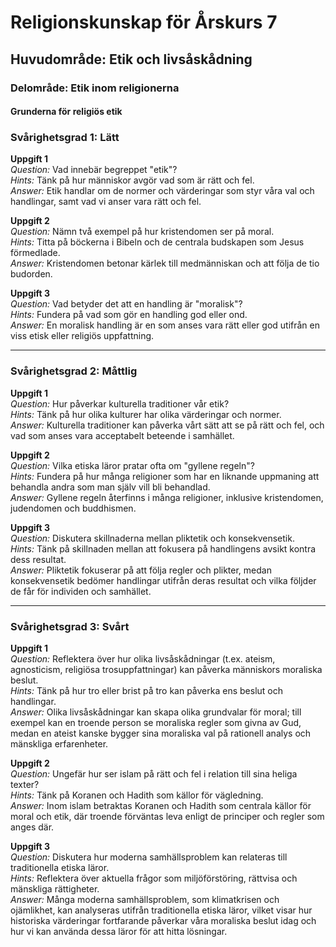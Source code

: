 # Religionskunskap för Årskurs 7
## Huvudområde: Etik och livsåskådning

### Delområde: Etik inom religionerna

#### Grunderna för religiös etik

### Svårighetsgrad 1: Lätt

**Uppgift 1**  
*Question:* Vad innebär begreppet "etik"?  
*Hints:* Tänk på hur människor avgör vad som är rätt och fel.  
*Answer:* Etik handlar om de normer och värderingar som styr våra val och handlingar, samt vad vi anser vara rätt och fel.

**Uppgift 2**  
*Question:* Nämn två exempel på hur kristendomen ser på moral.  
*Hints:* Titta på böckerna i Bibeln och de centrala budskapen som Jesus förmedlade.  
*Answer:* Kristendomen betonar kärlek till medmänniskan och att följa de tio budorden.

**Uppgift 3**  
*Question:* Vad betyder det att en handling är "moralisk"?  
*Hints:* Fundera på vad som gör en handling god eller ond.  
*Answer:* En moralisk handling är en som anses vara rätt eller god utifrån en viss etisk eller religiös uppfattning.

---

### Svårighetsgrad 2: Måttlig

**Uppgift 1**  
*Question:* Hur påverkar kulturella traditioner vår etik?  
*Hints:* Tänk på hur olika kulturer har olika värderingar och normer.  
*Answer:* Kulturella traditioner kan påverka vårt sätt att se på rätt och fel, och vad som anses vara acceptabelt beteende i samhället.

**Uppgift 2**  
*Question:* Vilka etiska läror pratar ofta om "gyllene regeln"?  
*Hints:* Fundera på hur många religioner som har en liknande uppmaning att behandla andra som man själv vill bli behandlad.  
*Answer:* Gyllene regeln återfinns i många religioner, inklusive kristendomen, judendomen och buddhismen.

**Uppgift 3**  
*Question:* Diskutera skillnaderna mellan pliktetik och konsekvensetik.  
*Hints:* Tänk på skillnaden mellan att fokusera på handlingens avsikt kontra dess resultat.  
*Answer:* Pliktetik fokuserar på att följa regler och plikter, medan konsekvensetik bedömer handlingar utifrån deras resultat och vilka följder de får för individen och samhället.

---

### Svårighetsgrad 3: Svårt

**Uppgift 1**  
*Question:* Reflektera över hur olika livsåskådningar (t.ex. ateism, agnosticism, religiösa trosuppfattningar) kan påverka människors moraliska beslut.  
*Hints:* Tänk på hur tro eller brist på tro kan påverka ens beslut och handlingar.  
*Answer:* Olika livsåskådningar kan skapa olika grundvalar för moral; till exempel kan en troende person se moraliska regler som givna av Gud, medan en ateist kanske bygger sina moraliska val på rationell analys och mänskliga erfarenheter.

**Uppgift 2**  
*Question:* Ungefär hur ser islam på rätt och fel i relation till sina heliga texter?  
*Hints:* Tänk på Koranen och Hadith som källor för vägledning.  
*Answer:* Inom islam betraktas Koranen och Hadith som centrala källor för moral och etik, där troende förväntas leva enligt de principer och regler som anges där.

**Uppgift 3**  
*Question:* Diskutera hur moderna samhällsproblem kan relateras till traditionella etiska läror.  
*Hints:* Reflektera över aktuella frågor som miljöförstöring, rättvisa och mänskliga rättigheter.  
*Answer:* Många moderna samhällsproblem, som klimatkrisen och ojämlikhet, kan analyseras utifrån traditionella etiska läror, vilket visar hur historiska värderingar fortfarande påverkar våra moraliska beslut idag och hur vi kan använda dessa läror för att hitta lösningar.